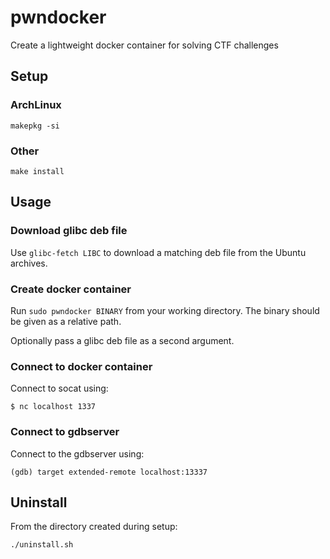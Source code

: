 # pwndocker

Create a lightweight docker container for solving CTF challenges

## Setup

### ArchLinux

```
makepkg -si
```

### Other

```
make install
```

## Usage

### Download glibc deb file

Use `glibc-fetch LIBC` to download a matching deb file from the Ubuntu archives.

### Create docker container

Run `sudo pwndocker BINARY` from your working directory.
The binary should be given as a relative path.

Optionally pass a glibc deb file as a second argument.

### Connect to docker container

Connect to socat using:

```
$ nc localhost 1337
```

### Connect to gdbserver

Connect to the gdbserver using:
```
(gdb) target extended-remote localhost:13337
```

## Uninstall

From the directory created during setup:

```
./uninstall.sh
```
